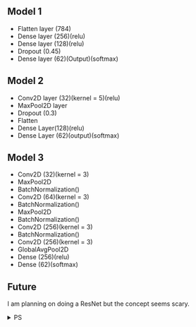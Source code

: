 ## Model 1
- Flatten layer (784)
- Dense layer (256)(relu)
- Dense layer (128)(relu)
- Dropout (0.45)
- Dense layer (62)(Output)(softmax)

## Model 2
- Conv2D layer (32)(kernel = 5)(relu)
- MaxPool2D layer
- Dropout (0.3)
- Flatten
- Dense Layer(128)(relu)
- Dense Layer (62)(output)(softmax)

## Model 3
- Conv2D (32)(kernel = 3)
- MaxPool2D
- BatchNormalization()
- Conv2D (64)(kernel = 3)
- BatchNormalization()
- MaxPool2D
- BatchNormalization()
- Conv2D (256)(kernel = 3)
- BatchNormalization()
- Conv2D (256)(kernel = 3)
- GlobalAvgPool2D
- Dense (256)(relu)
- Dense (62)(softmax)

## Future
I am planning on doing a ResNet but the concept seems scary.

<details>
<summary>PS</summary>

I have heard that LSTM RNN is good for this. But again that's scary.

</details>